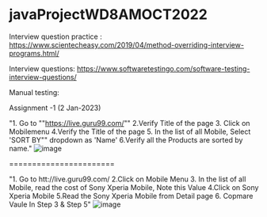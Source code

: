 # javaProjectWD8AMOCT2022

Interview question practice :
https://www.scientecheasy.com/2019/04/method-overriding-interview-programs.html/

Interview questions:
https://www.softwaretestingo.com/software-testing-interview-questions/

Manual testing:

Assignment -1 (2 Jan-2023)

"1. Go to ""https://live.guru99.com/""
2.Verify Title of the page
3. Click on Mobilemenu
4.Verify the Title of the page
5. In the list of all Mobile, Select 'SORT BY"" dropdown as 'Name'
6.Verify all the Products are sorted by  name."
![image](https://user-images.githubusercontent.com/64365117/210030442-06b6dc62-2b48-4ac5-9e78-d6cc923564c9.png)


=======================

"1. Go to htt://live.guru99.com/
2.Click on Mobile Menu 
3. In the list of all Mobile, read the cost of Sony Xperia Mobile, Note this Value
4.Click on Sony Xperia Mobile
5.Read the Sony Xperia Mobile from Detail page
6. Copmare Vaule In Step 3 & Step 5"
![image](https://user-images.githubusercontent.com/64365117/210030461-5accf8b4-3c44-4891-9ff7-18d4528fdd9b.png)





